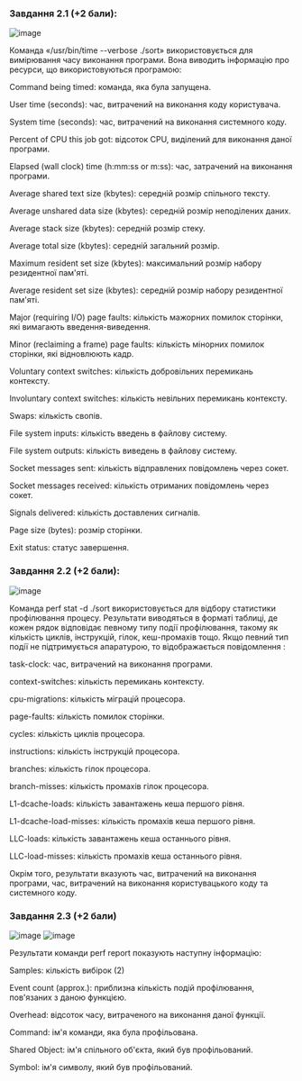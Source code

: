 ### Завдання 2.1 (+2 бали):
![image](https://github.com/SivachenkoMK/SysProg/assets/58738460/64e8e989-b218-40be-beab-774e3516a30b)

Команда «/usr/bin/time --verbose ./sort» використовується для вимірювання часу виконання програми. Вона виводить інформацію про ресурси, що використовуються програмою:

Command being timed: команда, яка була запущена.

User time (seconds): час, витрачений на виконання коду користувача.

System time (seconds): час, витрачений на виконання системного коду.

Percent of CPU this job got: відсоток CPU, виділений для виконання даної програми.

Elapsed (wall clock) time (h:mm:ss or m:ss): час, затрачений на виконання програми.

Average shared text size (kbytes): середній розмір спільного тексту.

Average unshared data size (kbytes): середній розмір неподілених даних.

Average stack size (kbytes): середній розмір стеку.

Average total size (kbytes): середній загальний розмір.

Maximum resident set size (kbytes): максимальний розмір набору резидентної пам'яті.

Average resident set size (kbytes): середній розмір набору резидентної пам'яті.

Major (requiring I/O) page faults: кількість мажорних помилок сторінки, які вимагають введення-виведення.

Minor (reclaiming a frame) page faults: кількість мінорних помилок сторінки, які відновлюють кадр.

Voluntary context switches: кількість добровільних перемикань контексту.

Involuntary context switches: кількість невільних перемикань контексту.

Swaps: кількість свопів.

File system inputs: кількість введень в файлову систему.

File system outputs: кількість виведень в файлову систему.

Socket messages sent: кількість відправлених повідомлень через сокет.

Socket messages received: кількість отриманих повідомлень через сокет.

Signals delivered: кількість доставлених сигналів.

Page size (bytes): розмір сторінки.

Exit status: статус завершення.

### Завдання 2.2 (+2 бали):
![image](https://github.com/SivachenkoMK/SysProg/assets/58738460/fee79314-07b1-49b6-adfa-cb0c16929426)

Команда perf stat -d ./sort використовується для відбору статистики профілювання процесу. Результати виводяться в форматі таблиці, де кожен рядок відповідає певному типу події профілювання, такому як кількість циклів, інструкцій, гілок, кеш-промахів тощо. Якщо певний тип події не підтримується апаратурою, то відображається повідомлення <not supported>:

task-clock: час, витрачений на виконання програми.

context-switches: кількість перемикань контексту.

cpu-migrations: кількість міграцій процесора.

page-faults: кількість помилок сторінки.

cycles: кількість циклів процесора.

instructions: кількість інструкцій процесора.

branches: кількість гілок процесора.

branch-misses: кількість промахів гілок процесора.

L1-dcache-loads: кількість завантажень кеша першого рівня.

L1-dcache-load-misses: кількість промахів кеша першого рівня.

LLC-loads: кількість завантажень кеша останнього рівня.

LLC-load-misses: кількість промахів кеша останнього рівня.

Окрім того, результати вказують час, витрачений на виконання програми, час, витрачений на виконання користувацького коду та системного коду.

### Завдання 2.3 (+2 бали)
![image](https://github.com/SivachenkoMK/SysProg/assets/58738460/ea8b0014-b03e-4c58-b493-2a0b1c9b8ecf)
![image](https://github.com/SivachenkoMK/SysProg/assets/58738460/e64e8e0a-7360-4370-8d36-0b736f1860ac)

Результати команди perf report показують наступну інформацію:

Samples: кількість вибірок (2)

Event count (approx.): приблизна кількість подій профілювання, пов'язаних з даною функцією.

Overhead: відсоток часу, витраченого на виконання даної функції.

Command: ім'я команди, яка була профільована.

Shared Object: ім'я спільного об'єкта, який був профільований.

Symbol: ім'я символу, який був профільований.
